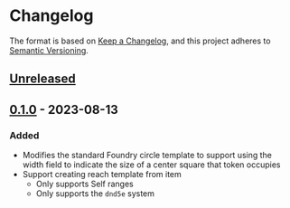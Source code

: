 # Changelog

The format is based on [Keep a Changelog](https://keepachangelog.com/en/1.0.0/),
and this project adheres to [Semantic Versioning](https://semver.org/spec/v2.0.0.html).

## [Unreleased]

## [0.1.0] - 2023-08-13

### Added

- Modifies the standard Foundry circle template to support using the width field
to indicate the size of a center square that token occupies
- Support creating reach template from item
  - Only supports Self ranges
  - Only supports the `dnd5e` system

[Unreleased]: https://github.com/yodaldevoid/reach-templates/compare/v0.1.0...HEAD
[0.1.0]: https://github.com/yodaldevoid/reach-templates/releases/tag/v0.1.0
